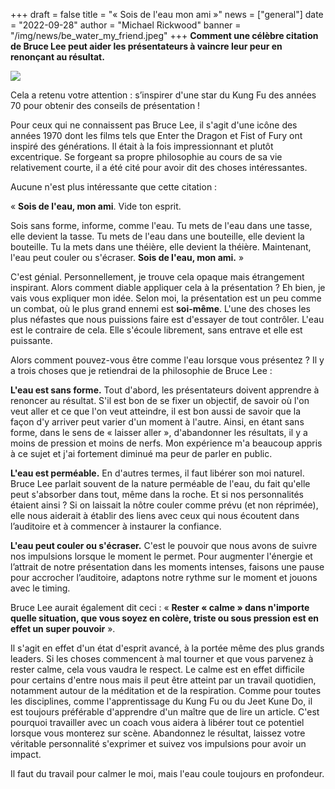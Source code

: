+++
draft = false
title = "« Sois de l'eau mon ami »"
news = ["general"]
date = "2022-09-28"
author = "Michael Rickwood"
banner = "/img/news/be_water_my_friend.jpeg"
+++
**Comment une célèbre citation de Bruce Lee peut aider les présentateurs à vaincre leur peur en renonçant au résultat.**

![](/img/news/be_water_my_friend.jpeg)

Cela a retenu votre attention : s’inspirer d'une star du Kung Fu des années 70 pour obtenir des conseils de présentation ! 

Pour ceux qui ne connaissent pas Bruce Lee, il s'agit d'une icône des années 1970 dont les films tels que Enter the Dragon et Fist of Fury ont inspiré des générations. Il était à la fois impressionnant et plutôt excentrique. Se forgeant sa propre philosophie au cours de sa vie relativement courte, il a été cité pour avoir dit des choses intéressantes.

Aucune n'est plus intéressante que cette citation : 

« **Sois de l'eau, mon ami**. Vide ton esprit.

Sois sans forme, informe, comme l'eau. Tu mets de l'eau dans une tasse, elle devient la tasse. Tu mets de l'eau dans une bouteille, elle devient la bouteille. Tu la mets dans une théière, elle devient la théière. Maintenant, l'eau peut couler ou s'écraser. **Sois de l'eau, mon ami.** »

C'est génial. Personnellement, je trouve cela opaque mais étrangement inspirant. Alors comment diable appliquer cela à la présentation ? Eh bien, je vais vous expliquer mon idée. Selon moi, la présentation est un peu comme un combat, où le plus grand ennemi est **soi-même**. L'une des choses les plus néfastes que nous puissions faire est d'essayer de tout contrôler. L'eau est le contraire de cela. Elle s'écoule librement, sans entrave et elle est puissante. 

Alors comment pouvez-vous être comme l'eau lorsque vous présentez ? Il y a trois choses que je retiendrai de la philosophie de Bruce Lee :

**L'eau est sans forme.** Tout d'abord, les présentateurs doivent apprendre à renoncer au résultat. S'il est bon de se fixer un objectif, de savoir où l'on veut aller et ce que l'on veut atteindre, il est bon aussi de savoir que la façon d'y arriver peut varier d'un moment à l'autre. Ainsi, en étant sans forme, dans le sens de « laisser aller », d'abandonner les résultats, il y a moins de pression et moins de nerfs. Mon expérience m'a beaucoup appris à ce sujet et j'ai fortement diminué ma peur de parler en public. 

**L'eau est perméable.** En d'autres termes, il faut libérer son moi naturel. Bruce Lee parlait souvent de la nature perméable de l'eau, du fait qu'elle peut s'absorber dans tout, même dans la roche. Et si nos personnalités étaient ainsi ? Si on laissait la nôtre couler comme prévu (et non réprimée), elle nous aiderait à établir des liens avec ceux qui nous écoutent dans l’auditoire et à commencer à instaurer la confiance. 

**L'eau peut couler ou s'écraser.** C'est le pouvoir que nous avons de suivre nos impulsions lorsque le moment le permet. Pour augmenter l'énergie et l’attrait de notre présentation dans les moments intenses, faisons une pause pour accrocher l’auditoire, adaptons notre rythme sur le moment et jouons avec le timing. 

Bruce Lee aurait également dit ceci : « **Rester « calme » dans n'importe quelle situation, que vous soyez en colère, triste ou sous pression est en effet un super pouvoir** ».

Il s'agit en effet d'un état d'esprit avancé, à la portée même des plus grands leaders. Si les choses commencent à mal tourner et que vous parvenez à rester calme, cela vous vaudra le respect. Le calme est en effet difficile pour certains d'entre nous mais il peut être atteint par un travail quotidien, notamment autour de la méditation et de la respiration. Comme pour toutes les disciplines, comme l'apprentissage du Kung Fu ou du Jeet Kune Do, il est toujours préférable d'apprendre d'un maître que de lire un article. C'est pourquoi travailler avec un coach vous aidera à libérer tout ce potentiel lorsque vous monterez sur scène. Abandonnez le résultat, laissez votre véritable personnalité s'exprimer et suivez vos impulsions pour avoir un impact. 

Il faut du travail pour calmer le moi, mais l'eau coule toujours en profondeur.